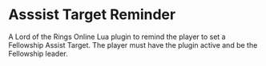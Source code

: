 # Asssist Target Reminder
A Lord of the Rings Online Lua plugin to remind the player to set a Fellowship Assist Target.  The player must have the plugin active and be the Fellowship leader.
